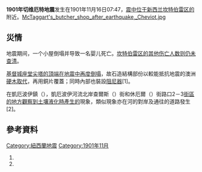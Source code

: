 **1901年切维厄特地震**发生在1901年11月16日07:47，[震中位于新西兰](https://zh.wikipedia.org/wiki/震中 "wikilink")[坎特伯雷区的](../Page/坎特伯雷区.md "wikilink")附近。[McTaggart's_butcher_shop_after_earthquake,_Cheviot.jpg](https://zh.wikipedia.org/wiki/File:McTaggart's_butcher_shop_after_earthquake,_Cheviot.jpg "fig:McTaggart's_butcher_shop_after_earthquake,_Cheviot.jpg")

## 災情

地震期间，一个小屋倒塌并导致一名婴儿死亡。[坎特伯雷区的其他伤亡人数则仍未查清](../Page/坎特伯雷区.md "wikilink")。

[基督城座堂尖塔的頂端在地震中再度倒塌](../Page/基督城座堂.md "wikilink")，故石造結構部份以較能抵抗地震的澳洲[硬木取代](https://zh.wikipedia.org/wiki/硬木 "wikilink")，再用銅片覆蓋；同時內部也裝設[阻尼器](https://zh.wikipedia.org/wiki/阻尼器 "wikilink")\[1\]。

在凱厄波伊鎮（），凱厄波伊河流北岸查爾斯（）街和休厄爾（）街路口2－3[街區的地方觀察到](https://zh.wikipedia.org/wiki/街區 "wikilink")[土壤液化時產生的](../Page/土壤液化.md "wikilink")現象，類似現象亦在河的對岸及通往的道路發生\[2\]。

## 參考資料

[Category:紐西蘭地震](https://zh.wikipedia.org/wiki/Category:紐西蘭地震 "wikilink")
[Category:1901年11月](https://zh.wikipedia.org/wiki/Category:1901年11月 "wikilink")

1.
2.